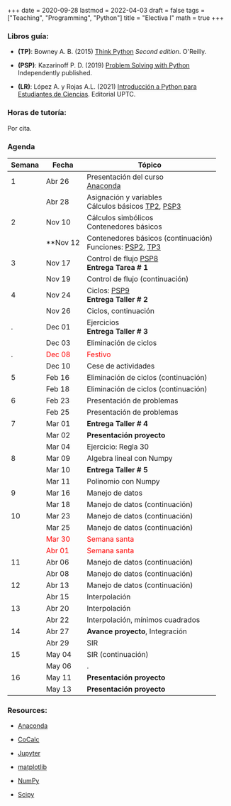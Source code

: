 +++
date      = 2020-09-28
lastmod   = 2022-04-03
draft     = false
tags      = ["Teaching", "Programming", "Python"]
title     = "Electiva I"
math      = true
+++

### Libros guía:


- **(TP)**: Bowney A. B. (2015) [Think Python](https://greenteapress.com/wp/think-python-2e/) *Second edition*. O'Reilly.

- **(PSP)**: Kazarinoff P. D. (2019) [Problem Solving with Python](https://problemsolvingwithpython.com) Independently published.

- **(LR)**: López A. y Rojas A.L. (2021) [Introducción a Python para Estudiantes de Ciencias](https://alexrojas.netlify.app/publication/prog/). Editorial UPTC.

### Horas de tutoría: 

Por cita.

### Agenda

Semana  | Fecha | Tópico
--- | --- | ---
1  | Abr 26 | Presentación del curso <br> [Anaconda](https://www.anaconda.com/products/individual)
&nbsp; | Abr 28 | Asignación y variables <br> Cálculos básicos [TP2](http://greenteapress.com/thinkpython2/html/thinkpython2003.html), [PSP3](https://problemsolvingwithpython.com/03-The-Python-REPL/03.00-Introduction/) 
2  | Nov 10 | Cálculos simbólicos <br> Contenedores básicos
&nbsp; | **Nov 12 | Contenedores básicos (continuación) <br> Funciones: [PSP2](https://problemsolvingwithpython.com/07-Functions-and-Modules/07.00-Introduction/), [TP3](http://greenteapress.com/thinkpython2/html/thinkpython2004.html)
3  | Nov 17 | Control de flujo [PSP8](https://problemsolvingwithpython.com/08-If-Else-Try-Except/08.00-Introduction/)<br> **Entrega Tarea # 1**
&nbsp; | Nov 19 | Control de flujo (continuación)
4  | Nov 24 | Ciclos: [PSP9](https://problemsolvingwithpython.com/09-Loops/09.00-Introduction/)<br> **Entrega Taller # 2**
&nbsp; | Nov 26 | Ciclos, continuación 
.  | Dec 01 | Ejercicios <br> **Entrega Taller # 3**
&nbsp; | Dec 03 | Eliminación de ciclos
. | <font color="red">Dec 08</font> | <font color="red">Festivo</font>
&nbsp; | Dec 10 | Cese de actividades
5  | Feb 16 | Eliminación de ciclos (continuación) 
&nbsp; | Feb 18 | Eliminación de ciclos (continuación) 
6  | Feb 23 | Presentación de problemas
&nbsp; | Feb 25 | Presentación de problemas
7  | Mar 01 | **Entrega Taller # 4**
&nbsp; | Mar 02 | **Presentación proyecto**
&nbsp; | Mar 04 | Ejercicio: Regla 30
8  | Mar 09 | Algebra lineal con Numpy
&nbsp; | Mar 10 |**Entrega Taller # 5**
&nbsp; | Mar 11 | Polinomio con Numpy
9  | Mar 16 |  Manejo de datos  
&nbsp; | Mar 18 | Manejo de datos (continuación) 
10  | Mar 23 | Manejo de datos (continuación) 
&nbsp; | Mar 25 | Manejo de datos (continuación) 
&nbsp;  | <font color="red">Mar 30</font> | <font color="red">Semana santa</font>
&nbsp; | <font color="red">Abr 01</font> | <font color="red">Semana santa</font>
11  | Abr 06 | Manejo de datos (continuación) 
&nbsp; | Abr 08 | Manejo de datos (continuación) 
12  | Abr 13 | Manejo de datos (continuación) 
&nbsp; | Abr 15 | Interpolación
13  | Abr 20 | Interpolación
&nbsp; | Abr 22 | Interpolación, mínimos cuadrados
14  | Abr 27 | **Avance proyecto**, Integración
&nbsp; | Abr 29 | SIR
15  | May 04 | SIR (continuación)
&nbsp; | May 06 | .
16  | May 11 | **Presentación proyecto**
&nbsp; | May 13 | **Presentación proyecto**


<!-- [Matplotlib](https://problemsolvingwithpython.com/06-Plotting-with-Matplotlib/06.00-Introduction/) -->
### Resources:

  - [Anaconda](https://anaconda.org)

  - [CoCalc](https://cocalc.com)

  - [Jupyter](https://jupyter.org/)

  - [matplotlib](https://matplotlib.org/3.1.1/index.html)

  - [NumPy](https://www.numpy.org/)

  - [Scipy](https://www.scipy.org/)
